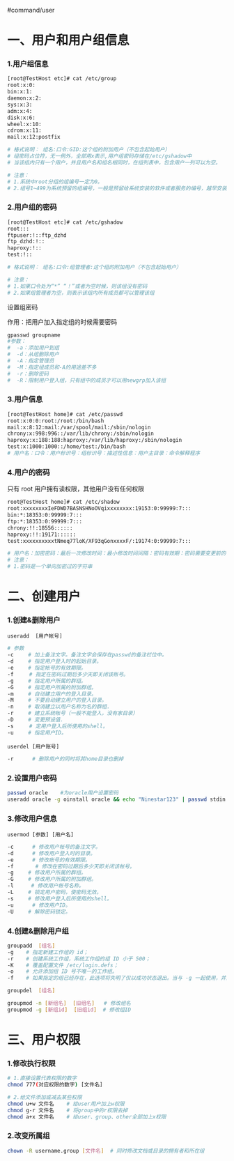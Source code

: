 #command/user
# 一、用户和用户组信息

### 1.用户组信息

```bash
[root@TestHost etc]# cat /etc/group
root:x:0:
bin:x:1:
daemon:x:2:
sys:x:3:
adm:x:4:
disk:x:6:
wheel:x:10:
cdrom:x:11:
mail:x:12:postfix

# 格式说明： 组名:口令:GID:这个组的附加用户（不包含起始用户）
# 组密码占位符，无一例外，全部用x表示,用户组密码存储在/etc/gshadow中
# 当该组内只有一个用户，并且用户名和组名相同时，在组列表中，包含用户一列可以为空。

# 注意：
# 1.系统中root分组的组编号一定为0。
# 2.组号1~499为系统预留的组编号，一般是预留给系统安装的软件或者服务的编号，越早安装的软件或者服务的组编号约早。用户手动创建的用户组编号从1000开始。

```

### 2.用户组的密码

```bash
[root@TestHost etc]# cat /etc/gshadow
root:::
ftpuser:!::ftp_dzhd
ftp_dzhd:!::
haproxy:!::
test:!::

# 格式说明： 组名:口令:组管理者:这个组的附加用户（不包含起始用户）

# 注意：
# 1.如果口令处为“*” “！”或者为空时候，则该组没有密码
# 2.如果组管理者为空，则表示该组内所有成员都可以管理该组

```

设置组密码

作用：把用户加入指定组的时候需要密码

```bash
gpasswd groupname
#参数：
#  -a：添加用户到组
#  -d：从组删除用户
#  -A：指定管理员
#  -M：指定组成员和-A的用途差不多
#  -r：删除密码
#  -R：限制用户登入组，只有组中的成员才可以用newgrp加入该组 
```

### 3.用户信息

```bash
[root@TestHost home]# cat /etc/passwd
root:x:0:0:root:/root:/bin/bash
mail:x:8:12:mail:/var/spool/mail:/sbin/nologin
chrony:x:998:996::/var/lib/chrony:/sbin/nologin
haproxy:x:188:188:haproxy:/var/lib/haproxy:/sbin/nologin
test:x:1000:1000::/home/test:/bin/bash
# 用户名：口令：用户标识号：组标识号：描述性信息：用户主目录：命令解释程序 

```

### 4.用户的密码
只有 root 用户拥有读权限，其他用户没有任何权限

```bash
root@TestHost home]# cat /etc/shadow
root:xxxxxxxxIeFDWD7BASNSHNoOVqixxxxxxxx:19153:0:99999:7:::
bin:*:18353:0:99999:7:::
ftp:*:18353:0:99999:7:::
chrony:!!:18556::::::
haproxy:!!:19171::::::
test:xxxxxxxxxxtNmeq77loK/XF93qGonxxxxF/:19174:0:99999:7:::

# 用户名：加密密码：最后一次修改时间：最小修改时间间隔：密码有效期：密码需要变更前的警告天数：密码过期后的宽限时间：账号失效时间：保留字段
# 注意：
# 1.密码是一个单向加密过的字符串

```

# 二、创建用户

### 1.创建&删除用户

`useradd  [用户帐号]`

```bash
# 参数
-c　   # 加上备注文字。备注文字会保存在passwd的备注栏位中。
-d 　  # 指定用户登入时的起始目录。
-e 　  # 指定帐号的有效期限。
-f     # 指定在密码过期后多少天即关闭该帐号。
-g 　  # 指定用户所属的群组。
-G 　  # 指定用户所属的附加群组。
-m 　  # 自动建立用户的登入目录。
-M 　  # 不要自动建立用户的登入目录。
-n 　  # 取消建立以用户名称为名的群组．
-r 　  # 建立系统帐号（一般不能登入，没有家目录）
-D 　  # 变更预设值．
-s     # 定用户登入后所使用的shell。
-u　   # 指定用户ID。
```

`userdel [用户账号]`

```bash
-r      # 删除用户的同时将其home目录也删掉
```

### 2.设置用户密码

```bash
passwd oracle    #为oracle用户设置密码
useradd oracle -g oinstall oracle && echo "Ninestar123" | passwd stdin oracle
```

### 3.修改用户信息

`usermod [参数] [用户名]`

```bash
-c      # 修改用户帐号的备注文字。
-d      # 修改用户登入时的目录。
-e      # 修改帐号的有效期限。
-f       # 修改在密码过期后多少天即关闭该帐号。
-g  　 # 修改用户所属的群组。
-G 　  # 修改用户所属的附加群组。
-l 　   # 修改用户帐号名称。
-L 　  # 锁定用户密码，使密码无效。
-s  　 # 修改用户登入后所使用的shell。
-u      # 修改用户ID。
-U 　  # 解除密码锁定。

```

### 4.创建&删除用户组

```bash
groupadd  [组名]
-g    # 指定新建工作组的 id；
-r    # 创建系统工作组，系统工作组的组 ID 小于 500；
-K    # 覆盖配置文件 /etc/login.defs；
-o    # 允许添加组 ID 号不唯一的工作组。
-f    # 如果指定的组已经存在，此选项将失明了仅以成功状态退出。当与 -g 一起使用，并且指定的 GID_MIN 已经存在时，选择另一个唯一的 GID（即 -g 关闭）。

groupdel  [组名]

groupmod -n [新组名]  [旧组名]   # 修改组名
groupmod -g [新组id]  [旧组id]  # 修改组ID

```

# 三、用户权限

### 1.修改执行权限

```bash
# 1.直接设置代表权限的数字
chmod 777(对应权限的数字) [文件名]

# 2.给文件添加或减去某些权限
chmod u+w 文件名    # 给user用户加上w权限
chmod g-r 文件名    # 将group中的r权限去掉
chmod a+x 文件名    # 给user、group、other全部加上x权限
```

### 2.改变所属组

```bash
chown -R username.group [文件名]  # 同时修改文档或目录的拥有者和所在组

```
